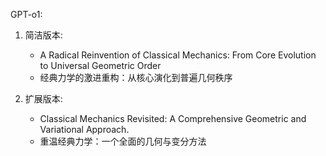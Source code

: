 GPT-o1:

1. 简洁版本:
   - A Radical Reinvention of Classical Mechanics: From Core Evolution to Universal Geometric Order
   - 经典力学的激进重构：从核心演化到普遍几何秩序

2. 扩展版本:
   - Classical Mechanics Revisited: A Comprehensive Geometric and Variational Approach.
   - 重温经典力学：一个全面的几何与变分方法


